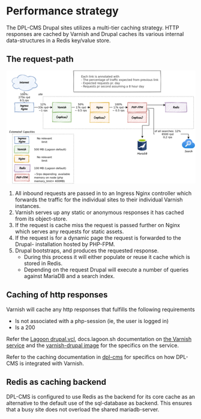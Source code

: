 # Performance strategy

The DPL-CMS Drupal sites utilizes a multi-tier caching strategy. HTTP responses
are cached by Varnish and Drupal caches its various internal data-structures
in a Redis key/value store.

## The request-path

![The request path and expected traffic](../diagrams/render-png/request-path.png)

1. All inbound requests are passed in to an Ingress Nginx controller which
   forwards the traffic for the individual sites to their individual Varnish
   instances.
2. Varnish serves up any static or anonymous responses it has cached from its
   object-store.
3. If the request is cache miss the request is passed further on Nginx which
   serves any requests for static assets.
4. If the request is for a dynamic page the request is forwarded to the Drupal-
   installation hosted by PHP-FPM.
5. Drupal bootstraps, and produces the requested response.  
    - During this process it will either populate or reuse it cache which is
      stored in Redis.  
    - Depending on the request Drupal will execute a number of queries against
      MariaDB and a search index.

## Caching of http responses

Varnish will cache any http responses that fulfills the following requirements

* Is not associated with a php-session (ie, the user is logged in)
* Is a 200

Refer the [Lagoon drupal.vcl](https://github.com/uselagoon/lagoon-images/blob/main/images/varnish-drupal/drupal.vcl),
docs.lagoon.sh documentation on [the Varnish service](https://docs.lagoon.sh/lagoon/drupal/services/varnish)
and the [varnish-drupal image](https://docs.lagoon.sh/lagoon/docker-images/varnish/varnish-drupal)
for the specifics on the service.

Refer to the caching documentation in [dpl-cms](https://github.com/danskernesdigitalebibliotek/dpl-cms)
for specifics on how DPL-CMS is integrated with Varnish.

## Redis as caching backend

DPL-CMS is configured to use Redis as the backend for its core cache as an
alternative to the default use of the sql-database as backend. This ensures that
 a busy site does not overload the shared mariadb-server.
